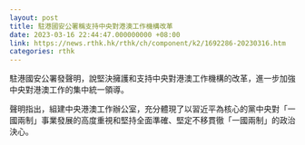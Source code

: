 ```yaml
---
layout: post
title: 駐港國安公署稱支持中央對港澳工作機構改革
date: 2023-03-16 22:44:47.000000000 +08:00
link: https://news.rthk.hk/rthk/ch/component/k2/1692286-20230316.htm
categories: rthk
---
```


駐港國安公署發聲明，說堅決擁護和支持中央對港澳工作機構的改革，進一步加強中央對港澳工作的集中統一領導。

聲明指出，組建中央港澳工作辦公室，充分體現了以習近平為核心的黨中央對「一國兩制」事業發展的高度重視和堅持全面準確、堅定不移貫徹「一國兩制」的政治決心。
